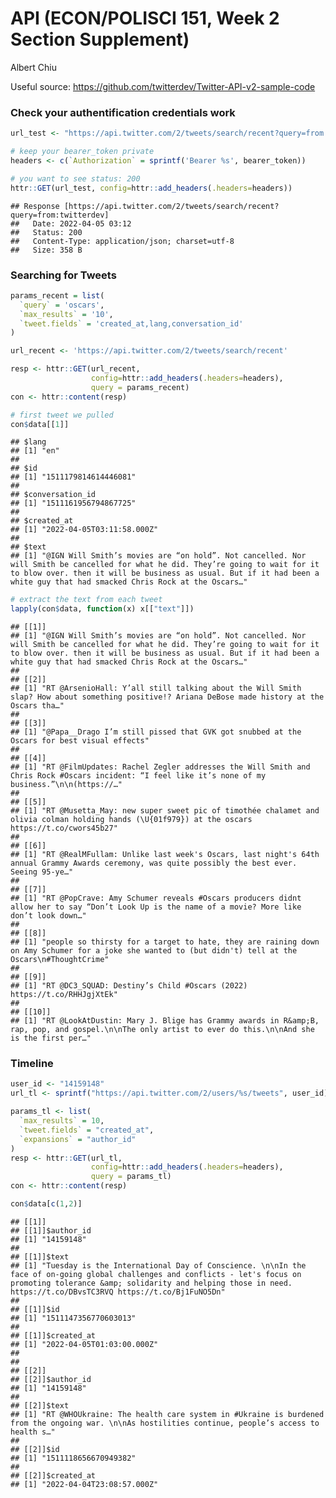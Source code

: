 API (ECON/POLISCI 151, Week 2 Section Supplement)
================
Albert Chiu

Useful source:
<https://github.com/twitterdev/Twitter-API-v2-sample-code>

### Check your authentification credentials work

``` r
url_test <- "https://api.twitter.com/2/tweets/search/recent?query=from:twitterdev"

# keep your bearer_token private
headers <- c(`Authorization` = sprintf('Bearer %s', bearer_token))

# you want to see status: 200
httr::GET(url_test, config=httr::add_headers(.headers=headers))
```

    ## Response [https://api.twitter.com/2/tweets/search/recent?query=from:twitterdev]
    ##   Date: 2022-04-05 03:12
    ##   Status: 200
    ##   Content-Type: application/json; charset=utf-8
    ##   Size: 358 B

### Searching for Tweets

``` r
params_recent = list(
  `query` = 'oscars',
  `max_results` = '10',
  `tweet.fields` = 'created_at,lang,conversation_id'
)

url_recent <- 'https://api.twitter.com/2/tweets/search/recent'

resp <- httr::GET(url_recent, 
                  config=httr::add_headers(.headers=headers),
                  query = params_recent)
con <- httr::content(resp)

# first tweet we pulled
con$data[[1]]
```

    ## $lang
    ## [1] "en"
    ## 
    ## $id
    ## [1] "1511179814614446081"
    ## 
    ## $conversation_id
    ## [1] "1511161956794867725"
    ## 
    ## $created_at
    ## [1] "2022-04-05T03:11:58.000Z"
    ## 
    ## $text
    ## [1] "@IGN Will Smith’s movies are “on hold”. Not cancelled. Nor will Smith be cancelled for what he did. They’re going to wait for it to blow over. then it will be business as usual. But if it had been a white guy that had smacked Chris Rock at the Oscars…"

``` r
# extract the text from each tweet
lapply(con$data, function(x) x[["text"]])
```

    ## [[1]]
    ## [1] "@IGN Will Smith’s movies are “on hold”. Not cancelled. Nor will Smith be cancelled for what he did. They’re going to wait for it to blow over. then it will be business as usual. But if it had been a white guy that had smacked Chris Rock at the Oscars…"
    ## 
    ## [[2]]
    ## [1] "RT @ArsenioHall: Y’all still talking about the Will Smith slap? How about something positive!? Ariana DeBose made history at the Oscars tha…"
    ## 
    ## [[3]]
    ## [1] "@Papa__Drago I’m still pissed that GVK got snubbed at the Oscars for best visual effects"
    ## 
    ## [[4]]
    ## [1] "RT @FilmUpdates: Rachel Zegler addresses the Will Smith and Chris Rock #Oscars incident: “I feel like it’s none of my business.”\n\n(https://…"
    ## 
    ## [[5]]
    ## [1] "RT @Musetta_May: new super sweet pic of timothée chalamet and olivia colman holding hands (\U{01f979}) at the oscars https://t.co/cwors45b27"
    ## 
    ## [[6]]
    ## [1] "RT @RealMFullam: Unlike last week's Oscars, last night's 64th annual Grammy Awards ceremony, was quite possibly the best ever. Seeing 95-ye…"
    ## 
    ## [[7]]
    ## [1] "RT @PopCrave: Amy Schumer reveals #Oscars producers didnt allow her to say “Don’t Look Up is the name of a movie? More like don’t look down…"
    ## 
    ## [[8]]
    ## [1] "people so thirsty for a target to hate, they are raining down on Amy Schumer for a joke she wanted to (but didn't) tell at the Oscars\n#ThoughtCrime"
    ## 
    ## [[9]]
    ## [1] "RT @DC3_SQUAD: Destiny’s Child #Oscars (2022) https://t.co/RHHJgjXtEk"
    ## 
    ## [[10]]
    ## [1] "RT @LookAtDustin: Mary J. Blige has Grammy awards in R&amp;B, rap, pop, and gospel.\n\nThe only artist to ever do this.\n\nAnd she is the first per…"

### Timeline

``` r
user_id <- "14159148"
url_tl <- sprintf("https://api.twitter.com/2/users/%s/tweets", user_id)

params_tl <- list(
  `max_results` = 10,
  `tweet.fields` = "created_at",
  `expansions` = "author_id"
)
resp <- httr::GET(url_tl, 
                  config=httr::add_headers(.headers=headers),
                  query = params_tl)
con <- httr::content(resp)

con$data[c(1,2)]
```

    ## [[1]]
    ## [[1]]$author_id
    ## [1] "14159148"
    ## 
    ## [[1]]$text
    ## [1] "Tuesday is the International Day of Conscience. \n\nIn the face of on-going global challenges and conflicts - let's focus on promoting tolerance &amp; solidarity and helping those in need. https://t.co/DBvsTC3RVQ https://t.co/Bj1FuNO5Dn"
    ## 
    ## [[1]]$id
    ## [1] "1511147356770603013"
    ## 
    ## [[1]]$created_at
    ## [1] "2022-04-05T01:03:00.000Z"
    ## 
    ## 
    ## [[2]]
    ## [[2]]$author_id
    ## [1] "14159148"
    ## 
    ## [[2]]$text
    ## [1] "RT @WHOUkraine: The health care system in #Ukraine is burdened from the ongoing war. \n\nAs hostilities continue, people’s access to health s…"
    ## 
    ## [[2]]$id
    ## [1] "1511118656670949382"
    ## 
    ## [[2]]$created_at
    ## [1] "2022-04-04T23:08:57.000Z"
